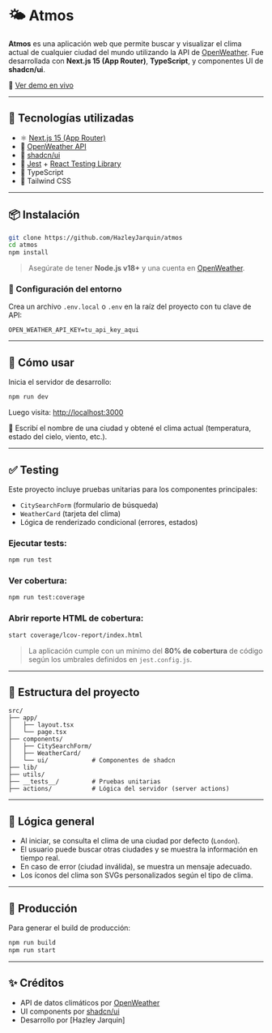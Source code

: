 # 🌤️ Atmos

**Atmos** es una aplicación web que permite buscar y visualizar el clima actual de cualquier ciudad del mundo utilizando la API de [OpenWeather](https://openweathermap.org/api). Fue desarrollada con **Next.js 15 (App Router)**, **TypeScript**, y componentes UI de **shadcn/ui**.

🔗 [Ver demo en vivo](https://atmos-haz.up.railway.app/)

---

## 🚀 Tecnologías utilizadas

- ⚛️ [Next.js 15 (App Router)](https://nextjs.org/docs/app)
- 💬 [OpenWeather API](https://openweathermap.org/current)
- 💅 [shadcn/ui](https://ui.shadcn.com/)
- 🧪 [Jest](https://jestjs.io/) + [React Testing Library](https://testing-library.com/)
- 🧠 TypeScript
- 🎨 Tailwind CSS

---

## 📦 Instalación

```bash
git clone https://github.com/HazleyJarquin/atmos
cd atmos
npm install
```

> Asegúrate de tener **Node.js v18+** y una cuenta en [OpenWeather](https://openweathermap.org/).

### 🔐 Configuración del entorno

Crea un archivo `.env.local` o `.env` en la raíz del proyecto con tu clave de API:

```env
OPEN_WEATHER_API_KEY=tu_api_key_aqui
```

---

## 🧭 Cómo usar

Inicia el servidor de desarrollo:

```bash
npm run dev
```

Luego visita: [http://localhost:3000](http://localhost:3000)

📝 Escribí el nombre de una ciudad y obtené el clima actual (temperatura, estado del cielo, viento, etc.).

---

## ✅ Testing

Este proyecto incluye pruebas unitarias para los componentes principales:

- `CitySearchForm` (formulario de búsqueda)
- `WeatherCard` (tarjeta del clima)
- Lógica de renderizado condicional (errores, estados)

### Ejecutar tests:

```bash
npm run test
```

### Ver cobertura:

```bash
npm run test:coverage
```

### Abrir reporte HTML de cobertura:

```bash
start coverage/lcov-report/index.html
```

> La aplicación cumple con un mínimo del **80% de cobertura** de código según los umbrales definidos en `jest.config.js`.

---

## 📁 Estructura del proyecto

```
src/
├── app/
│   ├── layout.tsx
│   └── page.tsx
├── components/
│   ├── CitySearchForm/
│   ├── WeatherCard/
│   └── ui/            # Componentes de shadcn
├── lib/
├── utils/
├── __tests__/         # Pruebas unitarias
├── actions/           # Lógica del servidor (server actions)

```

---

## 🧠 Lógica general

- Al iniciar, se consulta el clima de una ciudad por defecto (`London`).
- El usuario puede buscar otras ciudades y se muestra la información en tiempo real.
- En caso de error (ciudad inválida), se muestra un mensaje adecuado.
- Los íconos del clima son SVGs personalizados según el tipo de clima.

---

## 🚀 Producción

Para generar el build de producción:

```bash
npm run build
npm run start
```

---

## ✨ Créditos

- API de datos climáticos por [OpenWeather](https://openweathermap.org/)
- UI components por [shadcn/ui](https://ui.shadcn.com/)
- Desarrollo por [Hazley Jarquin]
